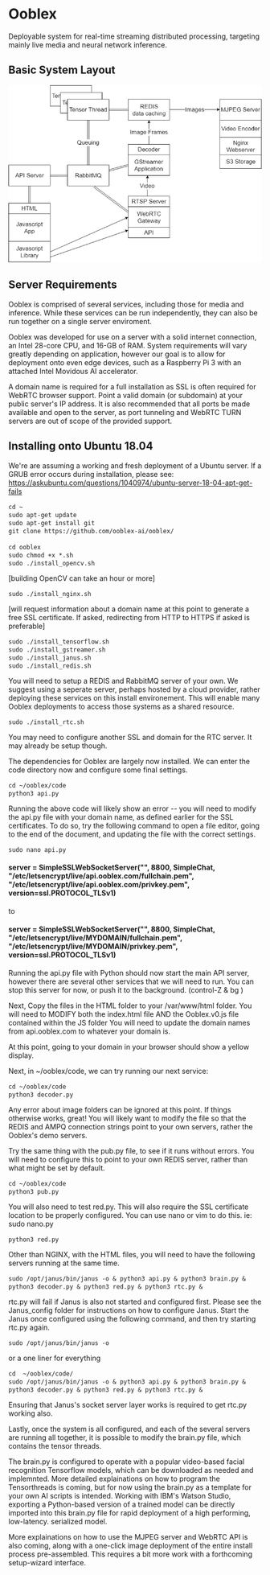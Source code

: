 # Ooblex
Deployable system for real-time streaming distributed processing, targeting mainly live media and neural network inference.

## Basic System Layout
![Flow](untitled_diagram.png)

## Server Requirements

Ooblex is comprised of several services, including those for media and inference. While these services can be run independently, they can also be run together on a single server enviroment.

Ooblex was developed for use on a server with a solid internet connection, an Intel 28-core CPU, and 16-GB of RAM. System requirements will vary greatly depending on application, however our goal is to allow for deployment onto even edge devices, such as a Raspberry Pi 3 with an attached Intel Movidous AI accelerator.

A domain name is required for a full installation as SSL is often required for WebRTC browser support. Point a valid domain (or subdomain) at your public server's IP address.
It is also recommended that all ports be made available and open to the server, as port tunneling and WebRTC TURN servers are out of scope of the provided support.

## Installing onto Ubuntu 18.04

We're are assuming a working and fresh deployment of a Ubuntu server. 
If a GRUB error occurs during installation, please see: https://askubuntu.com/questions/1040974/ubuntu-server-18-04-apt-get-fails
```
cd ~
sudo apt-get update
sudo apt-get install git
git clone https://github.com/ooblex-ai/ooblex/

cd ooblex
sudo chmod +x *.sh
sudo ./install_opencv.sh
```
[building OpenCV can take an hour or more]
```
sudo ./install_nginx.sh
```
[will request information about a domain name at this point to generate a free SSL certificate. If asked, redirecting from HTTP to HTTPS if asked is preferable]
```
sudo ./install_tensorflow.sh
sudo ./install_gstreamer.sh
sudo ./install_janus.sh
sudo ./install_redis.sh
```
You will need to setup a REDIS and RabbitMQ server of your own. We suggest using a seperate server, perhaps hosted by a cloud provider, rather deploying these services on this install environement.  This will enable many Ooblex deployments to access those systems as a shared resource.

```
sudo ./install_rtc.sh
```
You may need to configure another SSL and domain for the RTC server. It may already be setup though.

The dependencies for Ooblex are largely now installed. We can enter the code directory now and configure some final settings.

```
cd ~/ooblex/code
python3 api.py
```
Running the above code will likely show an error -- you will need to modify the api.py file with your domain name, as defined earlier for the SSL certificates. To do so, try the following command to open a file editor, going to the end of the document, and updating the file with the correct settings. 

```
sudo nano api.py
```
#### server = SimpleSSLWebSocketServer("", 8800, SimpleChat, "/etc/letsencrypt/live/api.ooblex.com/fullchain.pem", "/etc/letsencrypt/live/api.ooblex.com/privkey.pem", version=ssl.PROTOCOL_TLSv1)
to
#### server = SimpleSSLWebSocketServer("", 8800, SimpleChat, "/etc/letsencrypt/live/MYDOMAIN/fullchain.pem", "/etc/letsencrypt/live/MYDOMAIN/privkey.pem", version=ssl.PROTOCOL_TLSv1)

Running the api.py file with Python should now start the main API server, however there are several other services that we will need to run.  You can stop this server for now, or push it to the background. (control-Z & bg )

Next, Copy the files in the HTML folder to your /var/www/html folder.
You will need to MODIFY both the index.html file AND the Ooblex.v0.js file contained within the JS folder
You will need to update the domain names from api.ooblex.com to whatever your domain is.

At this point, going to your domain in your browser should show a yellow display. 

Next, in ~/ooblex/code, we can try running our next service:

```
cd ~/ooblex/code
python3 decoder.py
```

Any error about image folders can be ignored at this point. If things otherwise works, great! You will likely want to modify the file so that the REDIS and AMPQ connection strings point to your own servers, rather the Ooblex's demo servers.

Try the same thing with the pub.py file, to see if it runs without errors. You will need to configure this to point to your own REDIS server, rather than what might be set by default.

```
cd ~/ooblex/code
python3 pub.py
```

You will also need to test red.py.  This will also require the SSL certificate location to be properly configured. You can use nano or vim to do this. ie: sudo nano.py  

```
python3 red.py
```

Other than NGINX, with the HTML files, you will need to have the following servers running at the same time.

```
sudo /opt/janus/bin/janus -o & python3 api.py & python3 brain.py & python3 decoder.py & python3 red.py & python3 rtc.py &
```
rtc.py will fail if Janus is also not started and configured first.  Please see the Janus_config folder for instructions on how to configure Janus.  Start the Janus once configured using the following command, and then try starting rtc.py again.
```
sudo /opt/janus/bin/janus -o
```

or a one liner for everything
```
cd  ~/ooblex/code/
sudo /opt/janus/bin/janus -o & python3 api.py & python3 brain.py & python3 decoder.py & python3 red.py & python3 rtc.py &
```

Ensuring that Janus's socket server layer works is required to get rtc.py working also. 

Lastly, once the system is all configured, and each of the several servers are running all together, it is possible to modify the brain.py file, which contains the tensor threads.

The brain.py is configured to operate with a popular video-based facial recognition Tensorflow models, which can be downloaded as needed and implemnted. More detailed explainations on how to program the Tensorthreads is coming, but for now using the brain.py as a template for your own AI scripts is intended.  Working with IBM's Watson Studio, exporting a Python-based version of a trained model can be directly imported into this brain.py file for rapid deployment of a high performing, low-latency. serialized model.

More explainations on how to use the MJPEG server and WebRTC API is also coming, along with a one-click image deployment of the entire install process pre-assembled. This requires a bit more work with a forthcoming setup-wizard interface.

